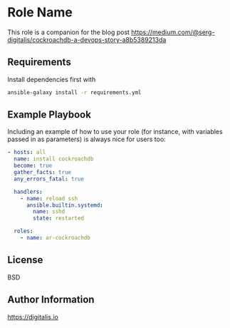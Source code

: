 Role Name
=========

This role is a companion for the blog post https://medium.com/@serg-digitalis/cockroachdb-a-devops-story-a8b5389213da

Requirements
------------

Install dependencies first with 

```sh
ansible-galaxy install -r requirements.yml
```


Example Playbook
----------------

Including an example of how to use your role (for instance, with variables passed in as parameters) is always nice for users too:

```yaml
- hosts: all
  name: install cockroachdb
  become: true
  gather_facts: true
  any_errors_fatal: true

  handlers:
    - name: reload ssh
      ansible.builtin.systemd:
        name: sshd
        state: restarted

  roles:
    - name: ar-cockroachdb
```

License
-------

BSD

Author Information
------------------

https://digitalis.io
